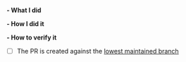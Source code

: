 
**- What I did**

**- How I did it**

**- How to verify it**


- [ ] The PR is created against the [lowest maintained branch](https://www.neos.io/features/release-roadmap.html)